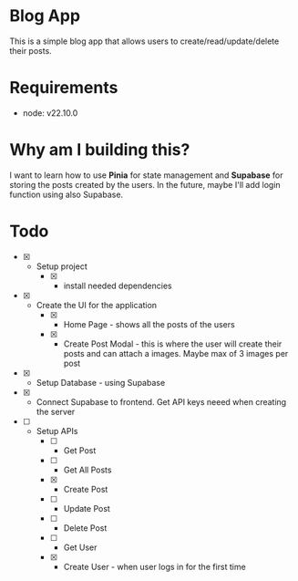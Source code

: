 # Blog App

This is a simple blog app that allows users to create/read/update/delete their posts.

# Requirements

- node: v22.10.0

# Why am I building this?

I want to learn how to use **Pinia** for state management and **Supabase** for storing the posts created by the users. In the future, maybe I'll add login function using also Supabase.

# Todo

- [x] - Setup project
    - [x] - install needed dependencies
- [x] - Create the UI for the application
    - [x] - Home Page - shows all the posts of the users
    - [x] - Create Post Modal - this is where the user will create their posts and can attach a images. Maybe max of 3 images per post
- [x] - Setup Database - using Supabase
- [x] - Connect Supabase to frontend. Get API keys neeed when creating the server
- [ ] - Setup APIs
    - [ ] - Get Post
    - [ ] - Get All Posts
    - [x] - Create Post
    - [ ] - Update Post
    - [ ] - Delete Post
    - [ ] - Get User
    - [x] - Create User - when user logs in for the first time
